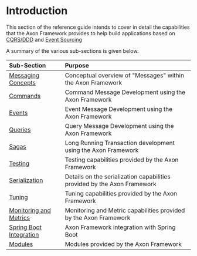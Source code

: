# Introduction

This section of the reference guide intends to cover in detail the capabilities that the Axon Framework provides to help build applications based on [CQRS/DDD](../architecture-overview/#ddd-and-cqrs) and [Event Sourcing](../architecture-overview/event-sourcing.md)

A summary of the various sub-sections is given below.

| Sub-Section                                           | Purpose                                                                  |
|:------------------------------------------------------|:-------------------------------------------------------------------------|
| [Messaging Concepts](messaging-concepts/)             | Conceptual overview of "Messages" within the Axon Framework              |
| [Commands](axon-framework-commands/)                  | Command Message Development using the Axon Framework                     |
| [Events](events/)                                     | Event Message Development using the Axon Framework                       |
| [Queries](queries/)                                   | Query Message Development using the Axon Framework                       |
| [Sagas](sagas/)                                       | Long Running Transaction development using the Axon Framework            |
| [Testing](testing/)                                   | Testing capabilities provided by the Axon Framework                      |
| [Serialization](serialization.md)                     | Details on the serialization capabilities provided by the Axon Framework |
| [Tuning](tuning/)                                     | Tuning capabilities provided by the Axon Framework                       |
| [Monitoring and Metrics](monitoring/README.md)        | Monitoring and Metric capabilities provided by the Axon Framework        |
| [Spring Boot Integration](spring-boot-integration.md) | Axon Framework integration with Spring Boot                              |
| [Modules](modules.md)                                 | Modules provided by the Axon Framework                                   |

